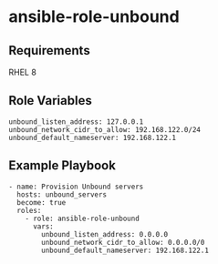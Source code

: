 ansible-role-unbound
=========

Requirements
------------

RHEL 8

Role Variables
--------------

    unbound_listen_address: 127.0.0.1
    unbound_network_cidr_to_allow: 192.168.122.0/24
    unbound_default_nameserver: 192.168.122.1


Example Playbook
----------------

    - name: Provision Unbound servers
      hosts: unbound_servers
      become: true
      roles:
        - role: ansible-role-unbound
          vars:
            unbound_listen_address: 0.0.0.0
            unbound_network_cidr_to_allow: 0.0.0.0/0
            unbound_default_nameserver: 192.168.122.1
